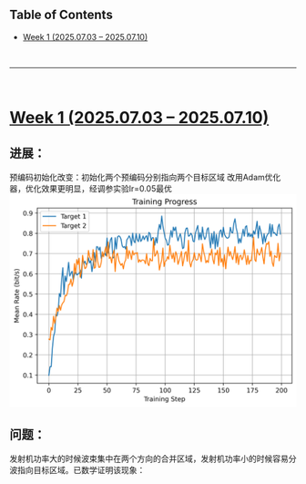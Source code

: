 <p id="table"></p>

## Table of Contents

- <a href="#1"> Week 1 (2025.07.03 – 2025.07.10)
<br/>

------

<br/>

<p id="1"></p>

# <a href="#table">Week 1 (2025.07.03 – 2025.07.10)</a>

## 进展：
预编码初始化改变：初始化两个预编码分别指向两个目标区域
改用Adam优化器，优化效果更明显，经调参实验lr=0.05最优
![训练迭代图](https://github.com/LIU063/YitongLIU/blob/main/RM-Report/Yitong%20Liu/images/%E8%BF%AD%E4%BB%A3%E5%9B%BE.png)
## 问题：
发射机功率大的时候波束集中在两个方向的合并区域，发射机功率小的时候容易分波指向目标区域。已数学证明该现象：
